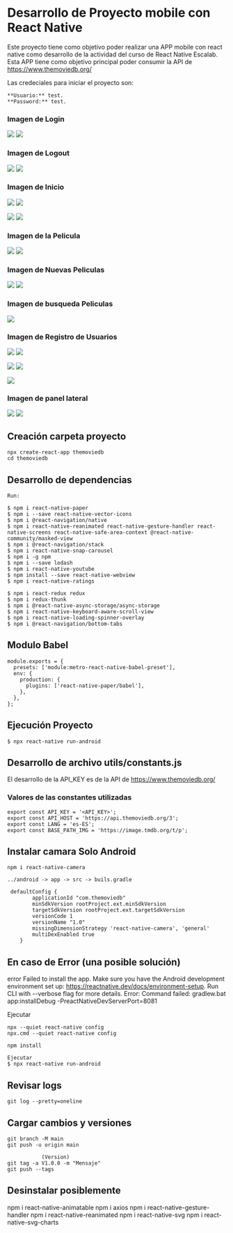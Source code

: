 # Desarrollo de Proyecto mobile con React Native

Este proyecto tiene como objetivo poder realizar una APP mobile con react native como desarrollo de la actividad del curso de React Native Escalab. Esta APP tiene como objetivo principal poder consumir la API de https://www.themoviedb.org/

Las credeciales para iniciar el proyecto son:

```
**Usuario:** test.
**Password:** test.

```
### Imagen de Login

![](images/18.png)  ![](images/19.png)


### Imagen de Logout

![](images/16.png)  ![](images/17.png)


### Imagen de Inicio

![](images/1.png)  ![](images/3.png)

![](images/2.png)  ![](images/4.png)


### Imagen de la Pelicula

![](images/21.png)  ![](images/22.png)

### Imagen de Nuevas Peliculas

![](images/7.png)  ![](images/8.png)


### Imagen de busqueda Peliculas

![](images/20.png)


### Imagen de Registro de Usuarios


![](images/9.png)  ![](images/10.png)

![](images/12.png)  ![](images/13.png)

![](images/11.png) 


### Imagen de panel lateral


![](images/5.png)  ![](images/6.png)


## Creación carpeta proyecto

```
npx create-react-app themoviedb
cd themoviedb
```

## Desarrollo de dependencias

```
Run:

$ npm i react-native-paper
$ npm i --save react-native-vector-icons
$ npm i @react-navigation/native
$ npm i react-native-reanimated react-native-gesture-handler react-native-screens react-native-safe-area-context @react-native-community/masked-view
$ npm i @react-navigation/stack
$ npm i react-native-snap-carousel
$ npm i -g npm
$ npm i --save lodash
$ npm i react-native-youtube
$ npm install --save react-native-webview
$ npm i react-native-ratings

$ npm i react-redux redux
$ npm i redux-thunk  
$ npm i @react-native-async-storage/async-storage
$ npm i react-native-keyboard-aware-scroll-view
$ npm i react-native-loading-spinner-overlay
$ npm i @react-navigation/bottom-tabs

```

## Modulo Babel

```
module.exports = {
  presets: ['module:metro-react-native-babel-preset'],
  env: {
    production: {
      plugins: ['react-native-paper/babel'],
    },
  },
};
```

## Ejecución Proyecto

```
$ npx react-native run-android 
```


## Desarrollo de archivo  utils/constants.js

El desarrollo de la API_KEY es de la API de https://www.themoviedb.org/

### Valores de las constantes utilizadas
```
export const API_KEY = '<API_KEY>';
export const API_HOST = 'https://api.themoviedb.org/3';
export const LANG = 'es-ES';
export const BASE_PATH_IMG = 'https://image.tmdb.org/t/p';
```


## Instalar camara Solo Android

```
npm i react-native-camera
```

```
../android -> app -> src -> buils.gradle

 defaultConfig {
        applicationId "com.themoviedb"
        minSdkVersion rootProject.ext.minSdkVersion
        targetSdkVersion rootProject.ext.targetSdkVersion
        versionCode 1
        versionName "1.0"
        missingDimensionStrategy 'react-native-camera', 'general'
        multiDexEnabled true
    }
```

##  En caso de Error (una posible solución)

error Failed to install the app. Make sure you have the Android development environment set up: https://reactnative.dev/docs/environment-setup. Run CLI with --verbose flag for more details.
Error: Command failed: gradlew.bat app:installDebug -PreactNativeDevServerPort=8081


Ejecutar

```
npx --quiet react-native config  
npx.cmd --quiet react-native config

npm install

Ejecutar 
$ npx react-native run-android 
```


## Revisar logs 

```
git log --pretty=oneline
```
## Cargar cambios y versiones

```
git branch -M main
git push -u origin main

           (Version) 
git tag -a V1.0.0 -m "Mensaje"
git push --tags
```


## Desinstalar posiblemente

npm i react-native-animatable
npm i axios
npm i react-native-gesture-handler
npm i react-native-reanimated
npm i react-native-svg
npm i react-native-svg-charts